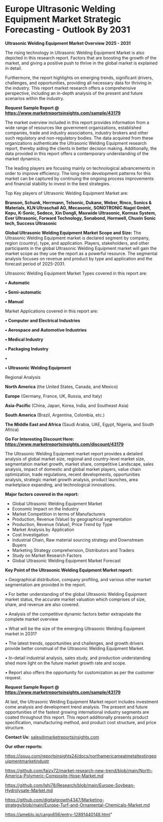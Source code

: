 # Europe Ultrasonic Welding Equipment Market Strategic Forecasting - Outlook By 2031

<Strong> Ultrasonic Welding Equipment Market Overview 2025 - 2031</strong>

The rising technology in Ultrasonic Welding Equipment Market is also depicted in this research report. Factors that are boosting the growth of the market, and giving a positive push to thrive in the global market is explained in detail.

Furthermore, the report highlights on emerging trends, significant drivers, challenges, and opportunities, providing all necessary data for thriving in the industry. This report market research offers a comprehensive perspective, including an in-depth analysis of the present and future scenarios within the industry.

<strong>Request Sample Report @ <a href=https://www.marketreportsinsights.com/sample/43179>https://www.marketreportsinsights.com/sample/43179</a></strong>

The market overview included in this report provides information from a wide range of resources like government organizations, established companies, trade and industry associations, industry brokers and other such regulatory and non-regulatory bodies. The data acquired from these organizations authenticate the Ultrasonic Welding Equipment research report, thereby aiding the clients in better decision making. Additionally, the data provided in this report offers a contemporary understanding of the market dynamics.

The leading players are focusing mainly on technological advancements in order to improve efficiency. The long-term development patterns for this market can be captured by continuing the ongoing process improvements and financial stability to invest in the best strategies.

Top Key players of Ultrasonic Welding Equipment Market are:

<strong>Branson, Schunk, Herrmann, Telsonic, Dukane, Weber, Rinco, Sonics & Materials, KLN Ultraschall AG, Mecasonic, SONOTRONIC Nagel GmbH, Kepu, K-Sonic, Sedeco, Xin Dongli, Maxwide Ultrasonic, Kormax System, Ever Ultrasonic, Forward Technology, Sonabond, Hornwell, Chuxin Sonic tech, Success Ultrasonic</strong>

<strong><b>Global Ultrasonic Welding Equipment Market Scope and Size:</b></strong>
The Ultrasonic Welding Equipment market is declared segment by company, region (country), type, and application. Players, stakeholders, and other participants in the global Ultrasonic Welding Equipment market will gain the market scope as they use the report as a powerful resource. The segmental analysis focuses on revenue and product by type and application and the forecast period of 2025-2031.

Ultrasonic Welding Equipment Market Types covered in this report are:

<strong>•  Automatic

•  Semi-automatic

•  Manual</strong>

Market Applications covered in this report are:

<strong>•  Computer and Electrical Industries

•  Aerospace and Automotive Industries

•  Medical Industry

•  Packaging Industry

•  

•  Ultrasonic Welding Equipment</strong> 

Regional Analysis

<strong>North America</strong> (the United States, Canada, and Mexico)

<strong>Europe</strong> (Germany, France, UK, Russia, and Italy)

<strong>Asia-Pacific</strong> (China, Japan, Korea, India, and Southeast Asia)

<strong>South America</strong> (Brazil, Argentina, Colombia, etc.)

<strong>The Middle East and Africa</strong> (Saudi Arabia, UAE, Egypt, Nigeria, and South Africa)

<strong>Go For Interesting Discount Here: <a href=https://www.marketreportsinsights.com/discount/43179>https://www.marketreportsinsights.com/discount/43179</a></strong>

The Ultrasonic Welding Equipment market report provides a detailed analysis of global market size, regional and country-level market size, segmentation market growth, market share, competitive Landscape, sales analysis, impact of domestic and global market players, value chain optimization, trade regulations, recent developments, opportunities analysis, strategic market growth analysis, product launches, area marketplace expanding, and technological innovations.

<strong><b>Major factors covered in the report:</b></strong>
<ul>
  <li>Global Ultrasonic Welding Equipment Market </li>
  <li>Economic Impact on the Industry</li>
  <li>Market Competition in terms of Manufacturers</li>
  <li>Production, Revenue (Value) by geographical segmentation</li>
  <li>Production, Revenue (Value), Price Trend by Type</li>
  <li>Market Analysis by Application</li>
  <li>Cost Investigation</li>
  <li>Industrial Chain, Raw material sourcing strategy and Downstream Buyers</li>
  <li>Marketing Strategy comprehension, Distributors and Traders</li>
  <li>Study on Market Research Factors</li>
  <li>Global Ultrasonic Welding Equipment Market Forecast</li>
</ul>

<strong><b>Key Point of the Ultrasonic Welding Equipment Market report:</b></strong>

• Geographical distribution, company profiling, and various other market segmentation are provided in the report.

• For better understanding of the global Ultrasonic Welding Equipment market status, the accurate market valuation which comprises of size, share, and revenue are also covered.

• Analysis of the competitive dynamic factors better extrapolate the complete market overview

• What will be the size of the emerging Ultrasonic Welding Equipment market in 2031?

• The latest trends, opportunities and challenges, and growth drivers provide better construal of the Ultrasonic Welding Equipment Market.

• In-detail industrial analysis, sales study, and production understanding shed more light on the future market growth rate and scope.

• Report also offers the opportunity for customization as per the customer request.

<strong>Request Sample Report @ <a href=https://www.marketreportsinsights.com/sample/43179>https://www.marketreportsinsights.com/sample/43179</a></strong>

At last, the Ultrasonic Welding Equipment Market report includes investment come analysis and development trend analysis. The present and future opportunities of the fastest growing international industry segments are coated throughout this report. This report additionally presents product specification, manufacturing method, and product cost structure, and price structure.

<strong>Contact Us:</strong>
sales@marketreportsinsights.com

<strong>Our other reports:</strong>

<a href=https://issuu.com/reportsinsights24/docs/northamericameatmetaltestingequipmentmarketindustr>https://issuu.com/reportsinsights24/docs/northamericameatmetaltestingequipmentmarketindustr</a>

<a href=https://github.com/faizy72/market-research-new-trend/blob/main/North-America-Polymeric-Composite-Hose-Market.md>https://github.com/faizy72/market-research-new-trend/blob/main/North-America-Polymeric-Composite-Hose-Market.md</a>

<a href=https://github.com/Ishi78/Research/blob/main/Europe-Soybean-Hydrolysate-Market.md>https://github.com/Ishi78/Research/blob/main/Europe-Soybean-Hydrolysate-Market.md</a>

<a href=https://github.com/digitalgrowth4347/Marketing-strategy/blob/main/Europe-Turf-and-Ornamental-Chemicals-Market.md>https://github.com/digitalgrowth4347/Marketing-strategy/blob/main/Europe-Turf-and-Ornamental-Chemicals-Market.md</a>

<a href=https://ameblo.jp/cargo656/entry-12891440148.html>https://ameblo.jp/cargo656/entry-12891440148.html</a>"
